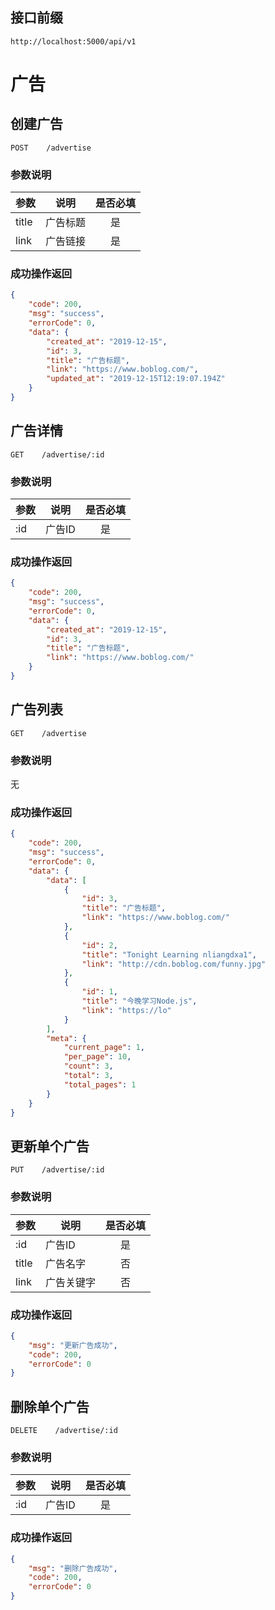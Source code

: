 ## 接口前缀

```shell
http://localhost:5000/api/v1
```

# 广告

## 创建广告

```
POST    /advertise
```

### 参数说明

| 参数  | 说明     | 是否必填 |
| ----- | -------- | :------: |
| title | 广告标题 |    是    |
| link  | 广告链接 |    是    |

### 成功操作返回

```json
{
    "code": 200,
    "msg": "success",
    "errorCode": 0,
    "data": {
        "created_at": "2019-12-15",
        "id": 3,
        "title": "广告标题",
        "link": "https://www.boblog.com/",
        "updated_at": "2019-12-15T12:19:07.194Z"
    }
}
```

## 广告详情

```
GET    /advertise/:id
```

### 参数说明

| 参数 | 说明   | 是否必填 |
| ---- | ------ | :------: |
| :id  | 广告ID |    是    |

### 成功操作返回

```json
{
    "code": 200,
    "msg": "success",
    "errorCode": 0,
    "data": {
        "created_at": "2019-12-15",
        "id": 3,
        "title": "广告标题",
        "link": "https://www.boblog.com/"
    }
}
```

## 广告列表

```
GET    /advertise
```

### 参数说明

无

### 成功操作返回

```json
{
    "code": 200,
    "msg": "success",
    "errorCode": 0,
    "data": {
        "data": [
            {
                "id": 3,
                "title": "广告标题",
                "link": "https://www.boblog.com/"
            },
            {
                "id": 2,
                "title": "Tonight Learning nliangdxa1",
                "link": "http://cdn.boblog.com/funny.jpg"
            },
            {
                "id": 1,
                "title": "今晚学习Node.js",
                "link": "https://lo"
            }
        ],
        "meta": {
            "current_page": 1,
            "per_page": 10,
            "count": 3,
            "total": 3,
            "total_pages": 1
        }
    }
}
```

## 更新单个广告

```
PUT    /advertise/:id
```

### 参数说明

| 参数  | 说明       | 是否必填 |
| ----- | ---------- | :------: |
| :id   | 广告ID     |    是    |
| title | 广告名字   |    否    |
| link  | 广告关键字 |    否    |

### 成功操作返回

```json
{
    "msg": "更新广告成功",
    "code": 200,
    "errorCode": 0
}
```

## 删除单个广告

```
DELETE    /advertise/:id
```

### 参数说明

| 参数 | 说明   | 是否必填 |
| ---- | ------ | :------: |
| :id  | 广告ID |    是    |

### 成功操作返回

```json
{
    "msg": "删除广告成功",
    "code": 200,
    "errorCode": 0
}
```
